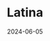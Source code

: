 ---
title: "Latina"
date: 2024-06-05
draft: false
description: "a description"
tags: ["Notion", "Lingua", "Conlang"]
externalUrl: "https://latina-conlang.notion.site/e61618fb59b740ebb76b51734eb4f338?v=41372427d62f4eb3b0e24586967a22ee&pvs=4"
---